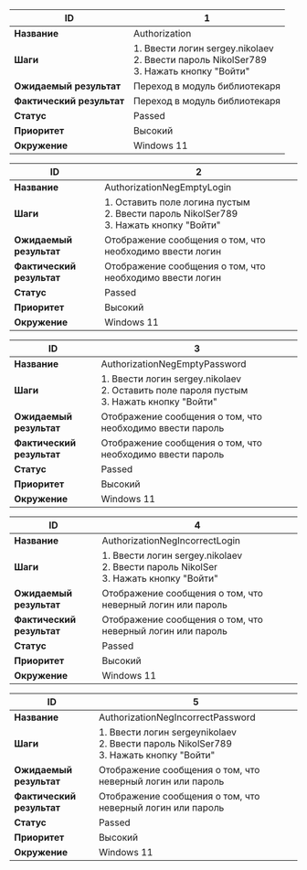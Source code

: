 | ID                    | 1                                                                                                  |
|-----------------------|----------------------------------------------------------------------------------------------------|
| **Название**              | Authorization                                                                                      |
| **Шаги**                  | 1. Ввести логин   sergey.nikolaev <br>     2. Ввести пароль  NikolSer789  <br>    3. Нажать кнопку "Войти" |
| **Ожидаемый результат**   | Переход в модуль библиотекаря                                                                      |
| **Фактический результат** | Переход в модуль библиотекаря                                                                      |
| **Статус**                | Passed                                                                                             |
| **Приоритет**             | Высокий                                                                                            |
| **Окружение**             | Windows 11                                                                                         |

| ID                    | 2                                                                                                  |
|-----------------------|----------------------------------------------------------------------------------------------------|
| **Название**              | AuthorizationNegEmptyLogin                                                                                      |
| **Шаги**                  | 1. Оставить поле логина пустым <br>     2. Ввести пароль  NikolSer789  <br>    3. Нажать кнопку "Войти" |
| **Ожидаемый результат**   | Отображение сообщения о том, что необходимо ввести логин                                                                  |
| **Фактический результат** | Отображение сообщения о том, что необходимо ввести логин                                                                     |
| **Статус**                | Passed                                                                                             |
| **Приоритет**             | Высокий                                                                                            |
| **Окружение**             | Windows 11                                                                                         |

| ID                    | 3                                                                                                  |
|-----------------------|----------------------------------------------------------------------------------------------------|
| **Название**              | AuthorizationNegEmptyPassword                                                                                      |
| **Шаги**                  | 1. Ввести логин   sergey.nikolaev <br>     2.  Оставить поле пароля пустым  <br>    3. Нажать кнопку "Войти" |
| **Ожидаемый результат**   | Отображение сообщения о том, что необходимо ввести пароль                                                                 |
| **Фактический результат** | Отображение сообщения о том, что необходимо ввести пароль                                                                      |
| **Статус**                | Passed                                                                                             |
| **Приоритет**             | Высокий                                                                                            |
| **Окружение**             | Windows 11                                                                                         |

| ID                    | 4                                                                                                  |
|-----------------------|----------------------------------------------------------------------------------------------------|
| **Название**              | AuthorizationNegIncorrectLogin                                                                                      |
| **Шаги**                  | 1. Ввести логин   sergey.nikolaev <br>     2.  Ввести пароль  NikolSer  <br>    3. Нажать кнопку "Войти" |
| **Ожидаемый результат**   | Отображение сообщения о том, что неверный логин или пароль                                                                 |
| **Фактический результат** | Отображение сообщения о том, что неверный логин или пароль                                                                      |
| **Статус**                | Passed                                                                                             |
| **Приоритет**             | Высокий                                                                                            |
| **Окружение**             | Windows 11                                                                                         |

| ID                    | 5                                                                                                  |
|-----------------------|----------------------------------------------------------------------------------------------------|
| **Название**              | AuthorizationNegIncorrectPassword                                                                                      |
| **Шаги**                  | 1. Ввести логин   sergeynikolaev <br>     2.  Ввести пароль  NikolSer789  <br>    3. Нажать кнопку "Войти" |
| **Ожидаемый результат**   | Отображение сообщения о том, что неверный логин или пароль                                                                 |
| **Фактический результат** | Отображение сообщения о том, что неверный логин или пароль                                                                      |
| **Статус**                | Passed                                                                                             |
| **Приоритет**             | Высокий                                                                                            |
| **Окружение**             | Windows 11                                                                                         |
